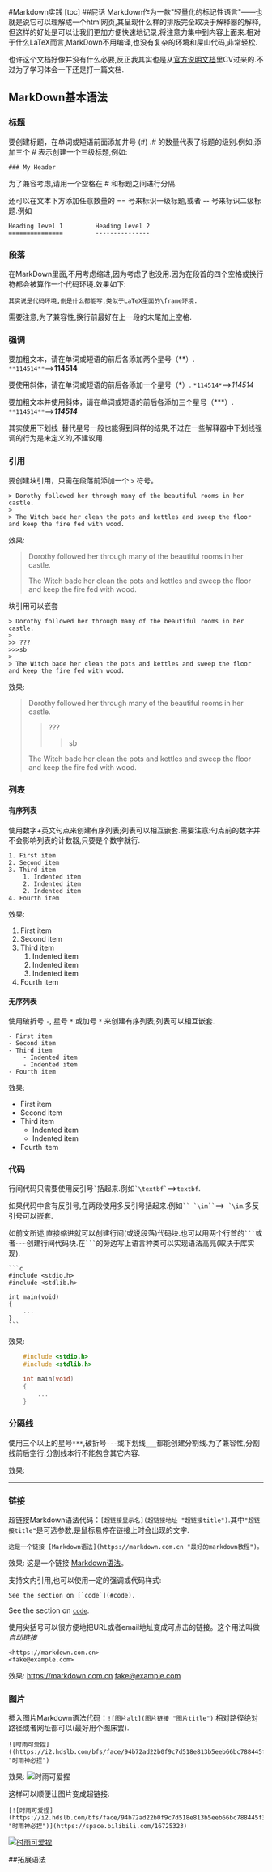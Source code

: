 #Markdown实践
[toc]
##屁话
Markdown作为一款"轻量化的标记性语言"——也就是说它可以理解成一个html网页,其呈现什么样的排版完全取决于解释器的解释,但这样的好处是可以让我们更加方便快速地记录,将注意力集中到内容上面来.相对于什么LaTeX而言,MarkDown不用编译,也没有复杂的环境和屎山代码,非常轻松.

也许这个文档好像并没有什么必要,反正我其实也是从[官方说明文档](https://markdown.com.cn/)里CV过来的.不过为了学习体会一下还是打一篇文档.

## MarkDown基本语法
### 标题
要创建标题，在单词或短语前面添加井号 (#) .# 的数量代表了标题的级别.例如,添加三个 # 表示创建一个三级标题,例如: 
```
### My Header
```

为了兼容考虑,请用一个空格在 # 和标题之间进行分隔.

还可以在文本下方添加任意数量的 == 号来标识一级标题,或者 -- 号来标识二级标题.例如

    Heading level 1         Heading level 2
    ===============         ---------------

### 段落
在MarkDown里面,不用考虑缩进,因为考虑了也没用.因为在段首的四个空格或换行符都会被算作一个代码环境.效果如下:

    其实说是代码环境,倒是什么都能写,类似于LaTeX里面的\frame环境.

需要注意,为了兼容性,换行前最好在上一段的末尾加上空格.

### 强调
要加粗文本，请在单词或短语的前后各添加两个星号（**）.
`**114514**`$\implies$**114514**

要使用斜体，请在单词或短语的前后各添加一个星号（*）.
`*114514*`$\implies$*114514*

要加粗文本并使用斜体，请在单词或短语的前后各添加三个星号（***）.
`**114514**`$\implies$***114514***

其实使用下划线`_`替代星号一般也能得到同样的结果,不过在一些解释器中下划线强调的行为是未定义的,不建议用.

### 引用
要创建块引用，只需在段落前添加一个 `>` 符号。

    > Dorothy followed her through many of the beautiful rooms in her castle.
    >
    > The Witch bade her clean the pots and kettles and sweep the floor and keep the fire fed with wood.

效果:
> Dorothy followed her through many of the beautiful rooms in her castle.
>
> The Witch bade her clean the pots and kettles and sweep the floor and keep the fire fed with wood.

块引用可以嵌套

    > Dorothy followed her through many of the beautiful rooms in her castle.
    >
    >> ???
    >>>sb
    >
    > The Witch bade her clean the pots and kettles and sweep the floor and keep the fire fed with wood.

效果:
 > Dorothy followed her through many of the beautiful rooms in her castle.
>
>> ???
>>>sb
>
> The Witch bade her clean the pots and kettles and sweep the floor and keep the fire fed with wood.

### 列表
#### 有序列表
使用数字+英文句点来创建有序列表;列表可以相互嵌套.需要注意:句点前的数字并不会影响列表的计数器,只要是个数字就行.

    1. First item
    2. Second item
    3. Third item
        1. Indented item
        2. Indented item
        2. Indented item
    4. Fourth item

效果:
1. First item
 2. Second item
 3. Third item
     1. Indented item
     2. Indented item
     3. Indented item
 4. Fourth item

#### 无序列表
使用破折号 `-`, 星号 `*` 或加号 `*` 来创建有序列表;列表可以相互嵌套.

    - First item
    - Second item
    - Third item
        - Indented item
        - Indented item
    - Fourth item

效果:
- First item
- Second item
- Third item
    - Indented item
    - Indented item
- Fourth item

### 代码
行间代码只需要使用反引号`` ` ``括起来.例如`` `\textbf` ``$\implies$`textbf`.

如果代码中含有反引号,在两段使用多反引号括起来.例如``` `` `\im`` ```$\implies$`` `\im``.多反引号可以嵌套.

如前文所述,直接缩进就可以创建行间(或说段落)代码块.也可以用两个行首的`` ``` ``或者`~~~`创建行间代码块.在`` ``` ``的旁边写上语言种类可以实现语法高亮(取决于库实现).

    ```c
    #include <stdio.h>
    #include <stdlib.h>

    int main(void)
    {
        ...
    }
    ```

效果:
```c
    #include <stdio.h>
    #include <stdlib.h>

    int main(void)
    {
        ...
    }
```

### 分隔线
使用三个以上的星号`***`,破折号`---`或下划线`___`都能创建分割线.为了兼容性,分割线前后空行.分割线本行不能包含其它内容.

效果:
_________

### 链接
超链接Markdown语法代码：`[超链接显示名](超链接地址 "超链接title")`.其中`"超链接title"`是可选参数,是鼠标悬停在链接上时会出现的文字.

    这是一个链接 [Markdown语法](https://markdown.com.cn "最好的markdown教程")。

效果: 这是一个链接 [Markdown语法](https://markdown.com.cn "最好的markdown教程")。

支持文内引用,也可以使用一定的强调或代码样式:

    See the section on [`code`](#code).

See the section on [`code`](#链接).

使用尖括号可以很方便地把URL或者email地址变成可点击的链接。这个用法叫做*自动链接*

    <https://markdown.com.cn>
    <fake@example.com>

效果:
<https://markdown.com.cn>
<fake@example.com>

### 图片
插入图片Markdown语法代码：`![图片alt](图片链接 "图片title")`
相对路径绝对路径或者网址都可以(最好用个图床罢).

    ![时雨可爱捏]((https://i2.hdslb.com/bfs/face/94b72ad22b0f9c7d518e813b5eeb66bc788445f3.jpg@240w_240h_1c_1s.webp) "时雨神必捏")

效果:
![时雨可爱捏](https://i2.hdslb.com/bfs/face/94b72ad22b0f9c7d518e813b5eeb66bc788445f3.jpg@240w_240h_1c_1s.webp "时雨神必捏")

这样可以顺便让图片变成超链接:

    [![时雨可爱捏](https://i2.hdslb.com/bfs/face/94b72ad22b0f9c7d518e813b5eeb66bc788445f3.jpg@240w_240h_1c_1s.webp "时雨神必捏")](https://space.bilibili.com/16725323)

[![时雨可爱捏](https://i2.hdslb.com/bfs/face/94b72ad22b0f9c7d518e813b5eeb66bc788445f3.jpg@240w_240h_1c_1s.webp "时雨神必捏")](https://space.bilibili.com/16725323)

##拓展语法
